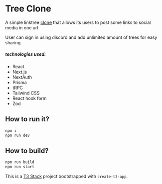 # Tree Clone


A simple linktree [clone](https://tree-clone.vercel.app) that allows its users to post some links to social media in one url

User can sign in using discord and add unlimited amount of trees for easy sharing

##### technologies used:
- React
- Next.js
- NextAuth
- Prisma
- tRPC
- Tailwind CSS
- React hook form
- Zod


## How to run it?

```bash
npm i 
npm run dev 
```

## How to build?
```bash
npm run build
npm run start
```

This is a [T3 Stack](https://create.t3.gg/) project bootstrapped with `create-t3-app`.